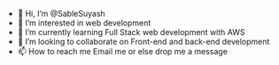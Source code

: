- 👋 Hi, I’m @SableSuyash
- 👀 I’m interested in web development
- 🌱 I’m currently learning Full Stack web development with AWS
- 💞️ I’m looking to collaborate on Front-end and back-end development
- 📫 How to reach me Email me or else drop me a message

<!---
SableSuyash/SableSuyash is a ✨ special ✨ repository because its `README.md` (this file) appears on your GitHub profile.
You can click the Preview link to take a look at your changes.
--->
